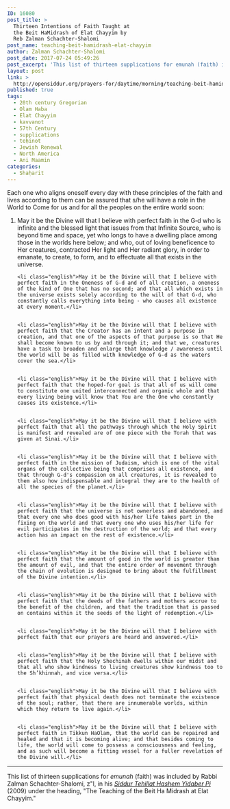 ```yaml
---
ID: 16080
post_title: >
  Thirteen Intentions of Faith Taught at
  the Beit HaMidrash of Elat Chayyim by
  Reb Zalman Schachter-Shalomi
post_name: teaching-beit-hamidrash-elat-chayyim
author: Zalman Schachter-Shalomi
post_date: 2017-07-24 05:49:26
post_excerpt: 'This list of thirteen supplications for emunah (faith) in particular beliefs was included by Rabbi Zalman Schachter-Shalomi, z"l, in his <em><a href="http://opensiddur.org/siddurim/ha-ari/neo-hasidut/reb-zalmans-open-siddur-tehillat-hashem/">Siddur Tehillat Hashem Yidaber Pi</a></em> (2009). '
layout: post
link: >
  http://opensiddur.org/prayers-for/daytime/morning/teaching-beit-hamidrash-elat-chayyim/
published: true
tags:
  - 20th century Gregorian
  - Olam Haba
  - Elat Chayyim
  - kavvanot
  - 57th Century
  - supplications
  - teḥinot
  - Jewish Renewal
  - North America
  - Ani Maamin
categories:
  - Shaḥarit
---
```

<div class="english">Each one who aligns oneself every day with these principles of the faith and lives according to them can be assured that s/he will have a role in the World to Come for us and for all the peoples on the entire world soon:</div>

<ol>
 	<li class="english">May it be the Divine will that I believe with perfect faith in the G‑d who is infinite and the blessed light that issues from that Infinite Source, who is beyond time and space, yet who longs to have a dwelling place among those in the worlds here below; and who, out of loving beneficence to Her creatures, contracted Her light and Her radiant glory, in order to emanate, to create, to form, and to effectuate all that exists in the universe.</li>


 	<li class="english">May it be the Divine will that I believe with perfect faith in the Oneness of G‑d and of all creation, a oneness of the kind of One that has no second; and that all which exists in the universe exists solely according to the will of that G‑d, who constantly calls everything into being - who causes all existence at every moment.</li>


 	<li class="english">May it be the Divine will that I believe with perfect faith that the Creator has an intent and a purpose in creation, and that one of the aspects of that purpose is so that He shall become known to us by and through it; and that we, creatures have a task to broaden and enlarge that knowledge / awareness until the world will be as filled with knowledge of G‑d as the waters cover the sea.</li>


 	<li class="english">May it be the Divine will that I believe with perfect faith that the hoped‑for goal is that all of us will come to constitute one united interconnected and organic whole and that every living being will know that You are the One who constantly causes its existence.</li>


 	<li class="english">May it be the Divine will that I believe with perfect faith that all the pathways through which the Holy Spirit is manifest and revealed are of one piece with the Torah that was given at Sinai.</li>


 	<li class="english">May it be the Divine will that I believe with perfect faith in the mission of Judaism, which is one of the vital organs of the collective being that comprises all existence, and that through G‑d's compassion on all creatures, it is revealed to them also how indispensable and integral they are to the health of all the species of the planet.</li>


 	<li class="english">May it be the Divine will that I believe with perfect faith that the universe is not ownerless and abandoned, and that every one who does good with his/her life takes part in the fixing on the world and that every one who uses his/her life for evil participates in the destruction of the world; and that every action has an impact on the rest of existence.</li>


 	<li class="english">May it be the Divine will that I believe with perfect faith that the amount of good in the world is greater than the amount of evil, and that the entire order of movement through the chain of evolution is designed to bring about the fulfillment of the Divine intention.</li>


 	<li class="english">May it be the Divine will that I believe with perfect faith that the deeds of the fathers and mothers accrue to the benefit of the children, and that the tradition that is passed on contains within it the seeds of the light of redemption.</li>


 	<li class="english">May it be the Divine will that I believe with perfect faith that our prayers are heard and answered.</li>


 	<li class="english">May it be the Divine will that I believe with perfect faith that the Holy Shechinah dwells within our midst and that all who show kindness to living creatures show kindness too to the Sh’khinnah, and vice versa.</li>


 	<li class="english">May it be the Divine will that I believe with perfect faith that physical death does not terminate the existence of the soul; rather, that there are innumerable worlds, within which they return to live again.</li>


 	<li class="english">May it be the Divine will that I believe with perfect faith in Tikkun HaOlam, that the world can be repaired and healed and that it is becoming alive; and that besides coming to life, the world will come to possess a consciousness and feeling, and as such will become a fitting vessel for a fuller revelation of the Divine will.</li>
</ol>

<hr />

This list of thirteen supplications for <em>emunah</em> (faith) was included by Rabbi Zalman Schachter-Shalomi, z"l, in his <em><a href="http://opensiddur.org/siddurim/ha-ari/neo-hasidut/reb-zalmans-open-siddur-tehillat-hashem/">Siddur Tehillat Hashem Yidaber Pi</a></em> (2009) under the heading, "The Teaching of the Beit Ha Midrash at Elat Chayyim."